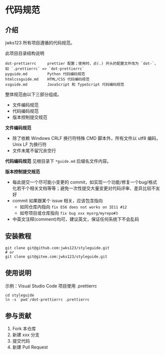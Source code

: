 # 代码规范

## 介绍

jwks123 所有项目遵循的代码规范。

此项目目录结构说明

    dot-prettierrc     prettier 配置；使用时，点(.) 开头的配置文件改为 `dot-`，如 `.prettierrc` => `dot-prettierrc`
    pyguide.md         Python 代码编码规范
    htmlcssguide.md    HTML/CSS 代码编码规范
    xsguide.md         JavaScript 和 TypeScript 代码编码规范


整体规范由以下三部分组成。
 - 文件编码规范
 - 代码编码规范
 - 版本控制提交规范


**文件编码规范**
- 除了依赖 Windows CRLF 换行符特殊 CMD 脚本外，所有文件以 utf8 编码，Unix LF 为换行符
- 文件末尾不留冗余空行


**代码编码规范**
见根目录下 `*guide.md` 后缀名文件内容。


**版本控制提交规范**

- 每此提交一个尽可能小变更的 commit，如实现一个功能/修复一个bug/格式化若干个相关文档等等；避免一次性提交大量变更对代码评审、差异比较不友好
- commit 如果跟某个 issue 相关，应该包含指向
  - 如同仓库内指向 `fix ES6 does not works on IE11 #12`
  - 如夸项目或仓库指向 `fix bug xxx myorg/myrepo#3`
- 中英文注释(comment)均可，建议英文，保证任何系统下不会乱码


## 安装教程

    git clone git@github.com:jwks123/styleguide.git 
    # or 
    git clone git@gitee.com:jwks123/styleguide.git 


## 使用说明

示例：Visual Studio Code 项目使用 .prettierrc

    cd styleguide
    ln -s `pwd`/dot-prettierrc .prettierrc


## 参与贡献

1.  Fork 本仓库
2.  新建 xxx 分支
3.  提交代码
4.  新建 Pull Request
